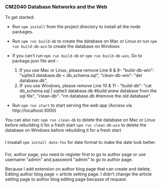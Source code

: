 ### CM2040 Database Networks and the Web ###

 To get started:

* Run ```npm install``` from the project directory to install all the node packages.

* Run ```npm run build-db``` to create the database on Mac or Linux 
or run ```npm run build-db-win``` to create the database on Windows

* If you can't run ```npm run build-db``` or ```npm run build-db-win```,
    Go to package.json file and -
    1. If you use Mac or Linux, please remove Line 8 & 9-
        "build-db-win": "sqlite3 database.db < db_schema.sql",
        "clean-db-win": "del database.db",
    2. IF you use Windows, please remove Line 10 & 11 -
        "build-db": "cat db_schema.sql | sqlite3 database.db #build anew database from the sql file",
        "clean-db": "rm database.db #remove the old database".

* Run ```npm run start``` to start serving the web app (Access via http://localhost:3000)

You can also run: 
```npm run clean-db``` to delete the database on Mac or Linux before rebuilding it for a fresh start
```npm run clean-db-win``` to delete the database on Windows before rebuilding it for a fresh start

###
I insatall ```npm install date-fns``` for date format to make the date look better.
###

###
For, author page, you need to register first to go to author page or use username "admin" and password "admin" to go to author page.

Because I add extension on author blog page that can create and delete.
Editing author blog page = article setting page.
I didn't change the article setting page to author blog editing page because of request.
###


